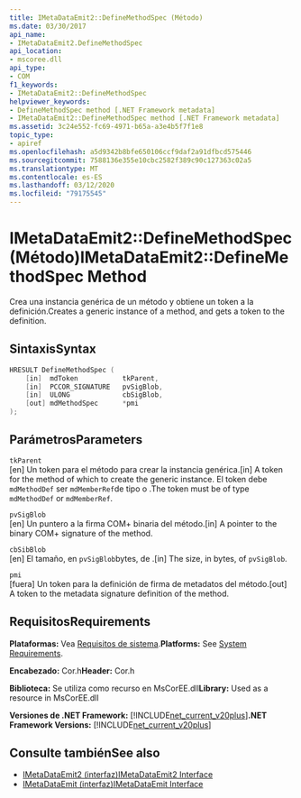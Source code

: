 ```yaml
---
title: IMetaDataEmit2::DefineMethodSpec (Método)
ms.date: 03/30/2017
api_name:
- IMetaDataEmit2.DefineMethodSpec
api_location:
- mscoree.dll
api_type:
- COM
f1_keywords:
- IMetaDataEmit2::DefineMethodSpec
helpviewer_keywords:
- DefineMethodSpec method [.NET Framework metadata]
- IMetaDataEmit2::DefineMethodSpec method [.NET Framework metadata]
ms.assetid: 3c24e552-fc69-4971-b65a-a3e4b5f7f1e8
topic_type:
- apiref
ms.openlocfilehash: a5d9342b8bfe650106ccf9daf2a91dfbcd575446
ms.sourcegitcommit: 7588136e355e10cbc2582f389c90c127363c02a5
ms.translationtype: MT
ms.contentlocale: es-ES
ms.lasthandoff: 03/12/2020
ms.locfileid: "79175545"
---
```

# <a name="imetadataemit2definemethodspec-method"></a><span data-ttu-id="fa8d5-102">IMetaDataEmit2::DefineMethodSpec (Método)</span><span class="sxs-lookup"><span data-stu-id="fa8d5-102">IMetaDataEmit2::DefineMethodSpec Method</span></span>
<span data-ttu-id="fa8d5-103">Crea una instancia genérica de un método y obtiene un token a la definición.</span><span class="sxs-lookup"><span data-stu-id="fa8d5-103">Creates a generic instance of a method, and gets a token to the definition.</span></span>  
  
## <a name="syntax"></a><span data-ttu-id="fa8d5-104">Sintaxis</span><span class="sxs-lookup"><span data-stu-id="fa8d5-104">Syntax</span></span>  
  
```cpp  
HRESULT DefineMethodSpec (  
    [in]  mdToken           tkParent,
    [in]  PCCOR_SIGNATURE   pvSigBlob,
    [in]  ULONG             cbSigBlob,
    [out] mdMethodSpec      *pmi  
);  
```  
  
## <a name="parameters"></a><span data-ttu-id="fa8d5-105">Parámetros</span><span class="sxs-lookup"><span data-stu-id="fa8d5-105">Parameters</span></span>  
 `tkParent`  
 <span data-ttu-id="fa8d5-106">[en] Un token para el método para crear la instancia genérica.</span><span class="sxs-lookup"><span data-stu-id="fa8d5-106">[in] A token for the method of which to create the generic instance.</span></span> <span data-ttu-id="fa8d5-107">El token debe `mdMethodDef` ser `mdMemberRef`de tipo o .</span><span class="sxs-lookup"><span data-stu-id="fa8d5-107">The token must be of type `mdMethodDef` or `mdMemberRef`.</span></span>  
  
 `pvSigBlob`  
 <span data-ttu-id="fa8d5-108">[en] Un puntero a la firma COM+ binaria del método.</span><span class="sxs-lookup"><span data-stu-id="fa8d5-108">[in] A pointer to the binary COM+ signature of the method.</span></span>  
  
 `cbSibBlob`  
 <span data-ttu-id="fa8d5-109">[en] El tamaño, en `pvSigBlob`bytes, de .</span><span class="sxs-lookup"><span data-stu-id="fa8d5-109">[in] The size, in bytes, of `pvSigBlob`.</span></span>  
  
 `pmi`  
 <span data-ttu-id="fa8d5-110">[fuera] Un token para la definición de firma de metadatos del método.</span><span class="sxs-lookup"><span data-stu-id="fa8d5-110">[out] A token to the metadata signature definition of the method.</span></span>  
  
## <a name="requirements"></a><span data-ttu-id="fa8d5-111">Requisitos</span><span class="sxs-lookup"><span data-stu-id="fa8d5-111">Requirements</span></span>  
 <span data-ttu-id="fa8d5-112">**Plataformas:** Vea [Requisitos de sistema](../../../../docs/framework/get-started/system-requirements.md).</span><span class="sxs-lookup"><span data-stu-id="fa8d5-112">**Platforms:** See [System Requirements](../../../../docs/framework/get-started/system-requirements.md).</span></span>  
  
 <span data-ttu-id="fa8d5-113">**Encabezado:** Cor.h</span><span class="sxs-lookup"><span data-stu-id="fa8d5-113">**Header:** Cor.h</span></span>  
  
 <span data-ttu-id="fa8d5-114">**Biblioteca:** Se utiliza como recurso en MsCorEE.dll</span><span class="sxs-lookup"><span data-stu-id="fa8d5-114">**Library:** Used as a resource in MsCorEE.dll</span></span>  
  
 <span data-ttu-id="fa8d5-115">**Versiones de .NET Framework:** [!INCLUDE[net_current_v20plus](../../../../includes/net-current-v20plus-md.md)]</span><span class="sxs-lookup"><span data-stu-id="fa8d5-115">**.NET Framework Versions:** [!INCLUDE[net_current_v20plus](../../../../includes/net-current-v20plus-md.md)]</span></span>  
  
## <a name="see-also"></a><span data-ttu-id="fa8d5-116">Consulte también</span><span class="sxs-lookup"><span data-stu-id="fa8d5-116">See also</span></span>

- [<span data-ttu-id="fa8d5-117">IMetaDataEmit2 (interfaz)</span><span class="sxs-lookup"><span data-stu-id="fa8d5-117">IMetaDataEmit2 Interface</span></span>](../../../../docs/framework/unmanaged-api/metadata/imetadataemit2-interface.md)
- [<span data-ttu-id="fa8d5-118">IMetaDataEmit (interfaz)</span><span class="sxs-lookup"><span data-stu-id="fa8d5-118">IMetaDataEmit Interface</span></span>](../../../../docs/framework/unmanaged-api/metadata/imetadataemit-interface.md)
